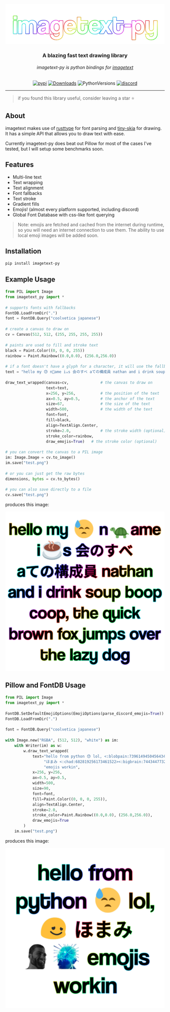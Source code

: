 <div align="center">
  
  ![hero banner](./assets/hero.png)
  
  ### A blazing fast text drawing library
  ###### imagetext-py is python bindings for [imagetext](https://github.com/nathanielfernandes/imagetext)

<!-- [![CI](https://github.com/nathanielfernandes/imagetext-py/actions/workflows/CI.yml/badge.svg?event=push)](https://github.com/nathanielfernandes/imagetext-py/actions/workflows/CI.yml) -->

[![pypi](https://img.shields.io/pypi/v/imagetext-py)](https://pypi.org/project/imagetext-py/)
[![Downloads](https://static.pepy.tech/personalized-badge/imagetext-py?period=total&units=international_system&left_color=grey&right_color=blue&left_text=Downloads)](https://pepy.tech/project/imagetext-py)
![PythonVersions](https://img.shields.io/badge/python-3.9%20%7C%203.10%20%7C%203.11%20%7C%203.12-blue)
[![discord](https://img.shields.io/discord/1067663746786414632?label=discord)](https://discord.gg/e4T2qycHJz)

---

</div>

> if you found this library useful, consider leaving a star ⭐

## About

imagetext makes use of [rusttype](https://github.com/redox-os/rusttype) for font parsing and [tiny-skia](https://github.com/RazrFalcon/tiny-skia) for drawing. It has a simple API that allows you to draw text with ease.

Currently imagetext-py does beat out Pillow for most of the cases I've tested, but I will setup some benchmarks soon.

## Features

- Multi-line text
- Text wrapping
- Text alignment
- Font fallbacks
- Text stroke
- Gradient fills
- Emojis! (almost every platform supported, including discord)
- Global Font Database with css-like font querying

> Note: emojis are fetched and cached from the internet during runtime, so you will need an internet connection to use them. The ability to use local emoji images will be added soon.

## Installation

```bash
pip install imagetext-py
```

## Example Usage

```python
from PIL import Image
from imagetext_py import *

# supports fonts with fallbacks
FontDB.LoadFromDir(".")
font = FontDB.Query("coolvetica japanese")

# create a canvas to draw on
cv = Canvas(512, 512, (255, 255, 255, 255))

# paints are used to fill and stroke text
black = Paint.Color((0, 0, 0, 255))
rainbow = Paint.Rainbow((0.0,0.0), (256.0,256.0))

# if a font doesn't have a glyph for a character, it will use the fallbacks
text = "hello my 😓 n🐢ame i☕s 会のすべ aての構成員 nathan and i drink soup boop coop, the quick brown fox jumps over the lazy dog"

draw_text_wrapped(canvas=cv,              # the canvas to draw on
                  text=text,
                  x=256, y=256,           # the position of the text
                  ax=0.5, ay=0.5,         # the anchor of the text
                  size=67,                # the size of the text
                  width=500,              # the width of the text
                  font=font,
                  fill=black,
                  align=TextAlign.Center,
                  stroke=2.0,             # the stroke width (optional)
                  stroke_color=rainbow,
                  draw_emojis=True)   # the stroke color (optional)

# you can convert the canvas to a PIL image
im: Image.Image = cv.to_image()
im.save("test.png")

# or you can just get the raw bytes
dimensions, bytes = cv.to_bytes()

# you can also save directly to a file
cv.save("test.png")
```

produces this image:

![test.png](./assets/ex1.png)

## Pillow and FontDB Usage

```python
from PIL import Image
from imagetext_py import *

FontDB.SetDefaultEmojiOptions(EmojiOptions(parse_discord_emojis=True))
FontDB.LoadFromDir(".")

font = FontDB.Query("coolvetica japanese")

with Image.new("RGBA", (512, 512), "white") as im:
    with Writer(im) as w:
        w.draw_text_wrapped(
            text="hello from python 😓 lol, <:blobpain:739614945045643447> " \
                 "ほまみ <:chad:682819256173461522><:bigbrain:744344773229543495> " \
                 "emojis workin",
            x=256, y=256,
            ax=0.5, ay=0.5,
            width=500,
            size=90,
            font=font,
            fill=Paint.Color((0, 0, 0, 255)),
            align=TextAlign.Center,
            stroke=2.0,
            stroke_color=Paint.Rainbow((0.0,0.0), (256.0,256.0)),
            draw_emojis=True
        )
    im.save("test.png")
```

produces this image:

![test.png](./assets/ex2.png)
